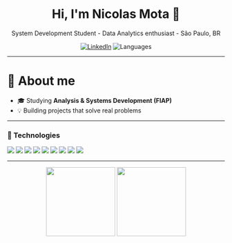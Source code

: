 <h1 align="center">Hi, I'm Nicolas Mota 👋</h1>
<p align="center">System Development Student - Data Analytics enthusiast - São Paulo, BR </p>

<p align="center">
  <a href="https://www.linkedin.com/in/nicolas-mota-b339261b4"><img alt="LinkedIn" src="https://img.shields.io/badge/LinkedIn-0A66C2?logo=linkedin&logoColor=white"></a>
  <img alt="Languages" src="https://img.shields.io/badge/EN%20|%20PT--BR-0ea5e9">
</p>

---

# 🚀 About me
- 🎓 Studying **Analysis & Systems Development (FIAP)**
- 💡 Building projects that solve real problems
---

### 🧰 Technologies 
<p>
  <img src="https://img.shields.io/badge/Python-3776AB?logo=python&logoColor=white" />
  <img src="https://img.shields.io/badge/Java-ED8B00?logo=java&logoColor=white" />
  <img src="https://img.shields.io/badge/Oracle%20SQL-F80000?logo=oracle&logoColor=white" />
  <img src="https://img.shields.io/badge/PostgreSQL-316192?logo=postgresql&logoColor=white" />
  <img src="https://img.shields.io/badge/JavaScript-F7DF1E?logo=javascript&logoColor=222" />
  <img src="https://img.shields.io/badge/React-61DAFB?logo=react&logoColor=222" />
  <img src="https://img.shields.io/badge/Node.js-339933?logo=nodedotjs&logoColor=white" />
  <img src="https://img.shields.io/badge/Git-F05032?logo=git&logoColor=white" />
  <img src="https://img.shields.io/badge/Linux-000?logo=linux&logoColor=white" />
</p>

---

<div align="center">
  <img height="160" src="https://github-readme-stats.vercel.app/api?username=Nicomotac&show_icons=true&theme=transparent&hide_title=true" />
  <img height="160" src="https://github-readme-streak-stats.herokuapp.com/?user=Nicomotac&theme=transparent" />
</div>
